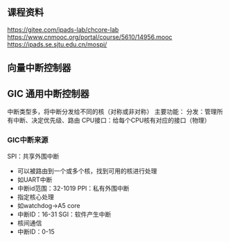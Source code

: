 ## 课程资料
https://gitee.com/ipads-lab/chcore-lab
https://www.cnmooc.org/portal/course/5610/14956.mooc
https://ipads.se.sjtu.edu.cn/mospi/
## 向量中断控制器
## GIC 通用中断控制器
中断类型多，将中断分发给不同的核（对称或非对称）
主要功能：
分发：管理所有中断、决定优先级、路由
CPU接口：给每个CPU核有对应的接口（物理）
### GIC中断来源
SPI：共享外围中断
- 可以被路由到一个或多个核，找到可用的核进行处理
- 如UART中断
- 中断id范围：32-1019
PPI：私有外围中断
- 指定核心处理
- 如watchdog->A5 core
- 中断ID：16-31
SGI：软件产生中断
- 核间通信
- 中断ID：0-15